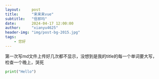 ```yaml
---
layout:     post
title:      "来来来vue"
subtitle:   "信邪吗"
date:       2024-04-17 12:00:00
author:     "xianyu4625"
header-img: "img/post-bg-2015.jpg"
tags:
    - 您好
---
```


第一次写md文件上传好几次都不显示，没想到是我的title的每一个单词要大写，检查一个晚上，哭死

```python
print("Hello")
```
